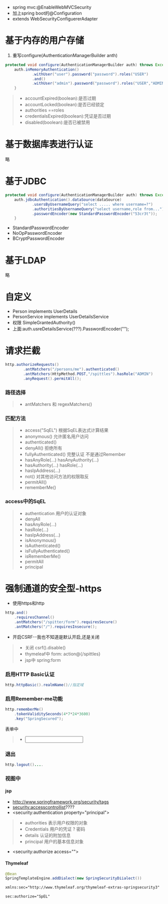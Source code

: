 * spring mvc:@EnableWebMVCSecurity
* 加上spring boot的@Configuration
* extends WebSecurityConfiguererAdapter
# 基于内存的用户存储
1. 重写configure(AuthenticationManagerBuilder anth)
```java
protected void configure(AuthenticationManagerBuilder auth) throws Exception {
    auth.inMemoryAuthentication()
            .withUser("user").password("password").roles("USER")
            .and()
            .withUser("admin").password("password").roles("USER","ADMIN");
    }
```
>* accountExpired(boolean):是否过期
>* accountLocked(boolean):是否已经锁定
>* authorities ==roles
>* credentialsExpired(boolean):凭证是否过期
>* disabled(boolean):是否已被禁用
# 基于数据库表进行认证
略
# 基于JDBC
```java
protected void configure(AuthenticationManagerBuilder auth) throws Exception {
    auth.jdbcAuthentication().dataSource(dataSource)
            .usersByUsernameQuery("select ..... where username=?")
            .authoritiesByUsernameQuery("select username,role from...")
            .passwordEncoder(new StandardPasswordEncoder("53cr3t"));
    }
```
* StandardPasswordEncoder
* NoOpPasswordEncoder
* BCryptPasswordEncoder
# 基于LDAP
略
# 自定义
* Person implements UserDetails
* PersonService implements UserDetailsService
* 权限 SimpleGrantedAuthority()
* 上面:auth.usreDetailsService(???).PasswordEncoder("");
# 请求拦截
```java
http.authorizeRequests()
        .antMatchers("/persons/me").authenticated()
        .antMatchers(HttpMethod.POST,"/spittles").hasRole("ADMIN")
        .anyRequest().permitAll();
```
### 路径选择
>* antMatchers 和 regexMatchers()
### 匹配方法
>* access("SqEL") 根据SqEL表达式计算结果
>* anonymous() 允许匿名用户访问
>* authenticated() 
>* denyAll() 拒绝所有
>* fullyAuthenticated() 完整认证 不是通过Remember
>* hasAnyRole(...) hasAnyAuthority(...)
>* hasAuthority(...) hasRole(...)
>* hasIpAddress(...)
>* not() 对其他访问方法的权限取反
>* permitAll()
>* rememberMe()
### access中的SqEL
>* authentication 用户的认证对象
>* denyAll
>* hasAnyRole(...)
>* hasRole(...)
>* hasIpAddress(...)
>* isAnonymous()
>* isAuthenticated()
>* isFullyAuthenticated()
>* isRememberMe()
>* permitAll
>* principal
# 强制通道的安全型-https
* 使用https和http
```java
http.and()
    .requiresChannel()
    .antMatchers("/spitter/form").requiresSecure()
    .antMatchers("/").requiresInsecure();
```
* 开启CSRF--我也不知道是默认开启,还是关闭
>* 关闭 csrf().disable()
>* thymeleaf中 form: action@{/spittles}
>* jsp中 spring:form
### 启用HTTP Basic认证
```java
http.httpBasic().realmName()//指定域
```
### 启用Remember-me功能 
```java
http.rememberMe()
    .tokenValiditySeconds(4*7*24*3600)
    .key("SpringSecured");
```
表单中
>* <input id="remember_me" name="." type="cheeckbox">
### 退出
```java
http.logout()....
```
### 视图中
#### jsp
* http://www.springframework.org/security/tags
* <security:accesscontrollist>????
* <security:authentication property="principal">
>* authorities 表示用户权限的对象
>* Credentials 用户的凭证 ? 密码
>* details 认证的附加信息
>* principal 用户的基本信息对象
* <security:authorize access="">
#### Thymeleaf
```java
@Bean
SpringTemplateEngine.addDialect(new SpringSecurityDiialect())
```
```xml
xmlns:sec="http://www.thymeleaf.org/thymeleaf-extras-springsecurity3"

sec:authorize="SpEL"
```